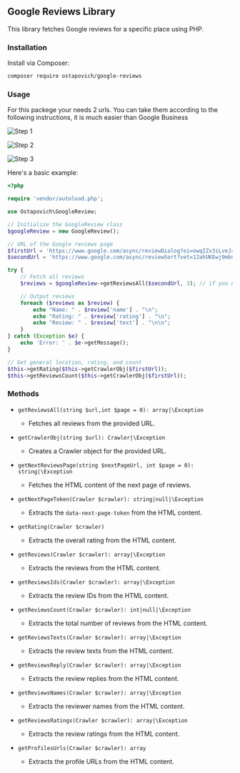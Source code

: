## Google Reviews Library

This library fetches Google reviews for a specific place using PHP.

### Installation

Install via Composer:

```bash
composer require ostapovich/google-reviews
```

### Usage

For this packege your needs 2 urls.
You can take them according to the following instructions, it is much easier than Google Business

![Step 1](https://imgur.com/BwetPD6.png)

![Step 2](https://i.imgur.com/e8u62KM.png)

![Step 3](https://i.imgur.com/bJBi9xA.png)

Here's a basic example:

```php
<?php

require 'vendor/autoload.php';

use Ostapovich\GoogleReview;

// Initialize the GoogleReview class
$googleReview = new GoogleReview();

// URL of the Google reviews page
$firstUrl = 'https://www.google.com/async/reviewDialog?ei=owqIZv3iLveJxc8PoPCzuAI&opi=89978449&yv=3&cs=1&async=feature_id:0x47e66e2964e34e2d%3A0x8ddca9ee380ef7e0,review_source:All%20reviews,sort_by:qualityScore,is_owner:false,filter_text:,associated_topic:,next_page_token:,async_id_prefix:,_pms:s,_fmt:pc'; // Your First URL here, i add paris
$secondUrl = 'https://www.google.com/async/reviewSort?vet=12ahUKEwj9mbuqlZCHAxWlRvEDHTCpD10Qxyx6BAgBEBU..i&ved=2ahUKEwj9mbuqlZCHAxWlRvEDHTCpD10Qjit6BQgBEKsE&bl=UndH&s=web&opi=89978449&yv=3&cs=1&async=feature_id:0x47e66e2964e34e2d%3A0x8ddca9ee380ef7e0,review_source:All%20reviews,sort_by:newestFirst,is_owner:false,filter_text:,associated_topic:,next_page_token:,_pms:s,_fmt:pc'; // Your Second URL here here, i add paris

try {
    // Fetch all reviews
    $reviews = $googleReview->getReviewsAll($secondUrl, 3); // if you need all reviews do not specify the second parameter

    // Output reviews
    foreach ($reviews as $review) {
        echo "Name: " . $review['name'] . "\n";
        echo "Rating: " . $review['rating'] . "\n";
        echo "Review: " . $review['text'] . "\n\n";
    }
} catch (Exception $e) {
    echo 'Error: ' . $e->getMessage();
}

// Get general location, rating, and count
$this->getRating($this->getCrawlerObj($firstUrl));
$this->getReviewsCount($this->getCrawlerObj($firstUrl));
```

### Methods

- `getReviewsAll(string $url,int $page = 0): array|\Exception`
  - Fetches all reviews from the provided URL.

- `getCrawlerObj(string $url): Crawler|\Exception`
  - Creates a Crawler object for the provided URL.

- `getNextReviewsPage(string $nextPageUrl, int $page = 0): string|\Exception`
  - Fetches the HTML content of the next page of reviews.

- `getNextPageToken(Crawler $crawler): string|null|\Exception`
  - Extracts the `data-next-page-token` from the HTML content.

- `getRating(Crawler $crawler)`
  - Extracts the overall rating from the HTML content.

- `getReviews(Crawler $crawler): array|\Exception`
  - Extracts the reviews from the HTML content.

- `getReviewsIds(Crawler $crawler): array|\Exception`
  - Extracts the review IDs from the HTML content.

- `getReviewsCount(Crawler $crawler): int|null|\Exception`
  - Extracts the total number of reviews from the HTML content.

- `getReviewsTexts(Crawler $crawler): array|\Exception`
  - Extracts the review texts from the HTML content.

- `getReviewsReply(Crawler $crawler): array|\Exception`
  - Extracts the review replies from the HTML content.

- `getReviewsNames(Crawler $crawler): array|\Exception`
  - Extracts the reviewer names from the HTML content.

- `getReviewsRatings(Crawler $crawler): array|\Exception`
  - Extracts the review ratings from the HTML content.

- `getProfilesUrls(Crawler $crawler): array`
  - Extracts the profile URLs from the HTML content.
